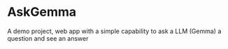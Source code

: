 # AskGemma
A demo project, web app with a simple capability to ask a LLM (Gemma) a question and see an answer 

